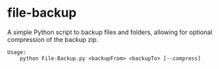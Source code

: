 # file-backup
A simple Python script to backup files and folders, allowing for optional compression of the backup zip.

```
Usage:
    python File-Backup.py <backupFrom> <backupTo> [--compress]
```
